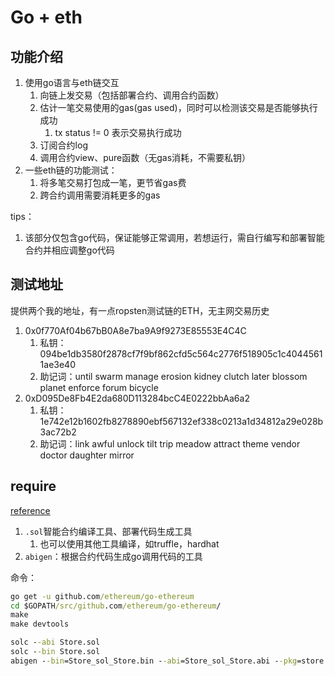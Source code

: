 # Go + eth

## 功能介绍

1. 使用go语言与eth链交互
    1. 向链上发交易（包括部署合约、调用合约函数）
    2. 估计一笔交易使用的gas(gas used)，同时可以检测该交易是否能够执行成功
        1. tx status != 0 表示交易执行成功
    3. 订阅合约log
    4. 调用合约view、pure函数（无gas消耗，不需要私钥）
2. 一些eth链的功能测试：
    1. 将多笔交易打包成一笔，更节省gas费
    2. 跨合约调用需要消耗更多的gas

tips：

1. 该部分仅包含go代码，保证能够正常调用，若想运行，需自行编写和部署智能合约并相应调整go代码

## 测试地址

提供两个我的地址，有一点ropsten测试链的ETH，无主网交易历史

1. 0x0f770Af04b67bB0A8e7ba9A9f9273E85553E4C4C
    1. 私钥：094be1db3580f2878cf7f9bf862cfd5c564c2776f518905c1c40445611ae3e40
    2. 助记词：until swarm manage erosion kidney clutch later blossom planet enforce forum bicycle
2. 0xD095De8Fb4E2da680D113284bcC4E0222bbAa6a2
    1. 私钥：1e742e12b1602fb8278890ebf567132ef338c0213a1d34812a29e028b3ac72b2
    2. 助记词：link awful unlock tilt trip meadow attract theme vendor doctor daughter mirror

## require

[reference](https://goethereumbook.org/smart-contract-compile)

1. ```.sol```智能合约编译工具、部署代码生成工具
    1. 也可以使用其他工具编译，如truffle，hardhat
2. ```abigen```：根据合约代码生成go调用代码的工具

命令：

```cmd 
go get -u github.com/ethereum/go-ethereum
cd $GOPATH/src/github.com/ethereum/go-ethereum/
make
make devtools

solc --abi Store.sol
solc --bin Store.sol
abigen --bin=Store_sol_Store.bin --abi=Store_sol_Store.abi --pkg=store --out=Store.go
```
